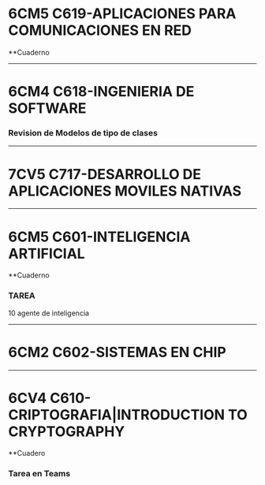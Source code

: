 # 6CM5	C619-APLICACIONES PARA COMUNICACIONES EN RED

**Cuaderno


---
# 6CM4	C618-INGENIERIA DE SOFTWARE	

### Revision de Modelos de tipo de clases



---
# 7CV5	C717-DESARROLLO DE APLICACIONES MOVILES NATIVAS


---
# 6CM5	C601-INTELIGENCIA ARTIFICIAL

**Cuaderno

### TAREA
10 agente de inteligencia 


---
# 6CM2	C602-SISTEMAS EN CHIP



---
# 6CV4	C610-CRIPTOGRAFIA|INTRODUCTION TO CRYPTOGRAPHY

**Cuadero

### Tarea en Teams